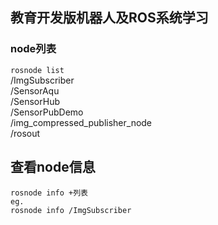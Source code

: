 ## 教育开发版机器人及ROS系统学习
### node列表 
`rosnode list`   
/ImgSubscriber  
/SensorAqu  
/SensorHub  
/SensorPubDemo  
/img_compressed_publisher_node  
/rosout  
## 查看node信息  
```
rosnode info +列表
eg. 
rosnode info /ImgSubscriber
```
